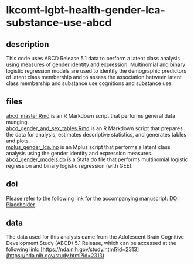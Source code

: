 # lkcomt-lgbt-health-gender-lca-substance-use-abcd

## description

This code uses ABCD Release 5.1 data to perform a latent class analysis using measures of gender identity and expression. Multinomial and binary logistic regression models are used to identify the demographic predictors of latent class membership and to assess the association between latent class membership and substance use cognitions and substance use.  

## files

[abcd_master.Rmd](abcd_master.Rmd) is an R Markdown script that performs general data munging.  
[abcd_gender_and_sex_tables.Rmd](abcd_gender_and_sex_tables.Rmd) is an R Markdown script that prepares the data for analysis, estimates descriptive statistics, and generates tables and plots.  
[mplus_gender_lca.inp](mplus_gender_lca.inp) is an Mplus script that performs a latent class analysis using the gender identity and expression measures.  
[abcd_gender_models.do](abcd_gender_models.do) is a Stata do file that performs multinomial logistic regression and binary logistic regression (with GEE).  

## doi

Please refer to the following link for the accompanying manuscript: [DOI Placeholder](https://www.doi.org/)  

## data

The data used for this analysis came from the Adolescent Brain Cognitive Development Study (ABCD) 5.1 Release, which can be accessed at the following link: [https://nda.nih.gov/study.html?id=2313](https://nda.nih.gov/study.html?id=2313)
